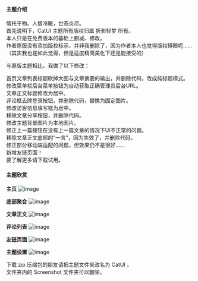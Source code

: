 
#### 主题介绍

情托于物。人情冷暖，世态炎凉。  
首先说明下，CatUI 主题所有版权归属 折影轻梦 所有。  
本人只是在免费版本的基础上删减、修改。  
作者原版没有添加版权标示，并非我删除了，因为作者本人也觉得版权碍眼呢……  
（其实我也是如此觉得，但是适度精简美化下还是能接受的）  

与原版主题相比，我做了以下修改：  

首页文章列表标题砍掉大图与文章摘要的输出，并删除代码，改成纯标题模式。  
修改菜单栏后台菜单按钮为自动获取正确管理员后台URL。  
文章正文标题修改为居中。  
评论框去除登录按钮，并删除代码，替换为固定图片。  
修改访客信息填写框为居中。  
移除文章分享按钮，并删除代码。  
修改主题背景图片为本地图片。  
修正上一篇按钮在没有上一篇文章的情况下UI不正常的问题。  
移除文章正文底部的“一言”，因为失效了，并删除代码。  
修正部分移动端适配的问题，但效果仍不是很好……  
新增友链页面！  
要了解更多请下载试用。  

#### 主题欣赏

**主页**
![image](https://github.com/galnetwen/CatUI/blob/master/Screenshot/20171118175157.png)

**底部聚合**
![image](https://github.com/galnetwen/CatUI/blob/master/Screenshot/20171118175239.png)

**文章正文**
![image](https://github.com/galnetwen/CatUI/blob/master/Screenshot/20171118175827.png)

**评论列表**
![image](https://github.com/galnetwen/CatUI/blob/master/Screenshot/20171118175839.png)

**友链页面**
![image](https://github.com/galnetwen/CatUI/blob/master/Screenshot/20171118175907.png)

**主题设置**
![image](https://github.com/galnetwen/CatUI/blob/master/Screenshot/20171118202607.png)

下载 zip 压缩包的朋友请把主题文件夹改名为 CatUI 。  
文件夹内的 Screenshot 文件夹可以删除。
